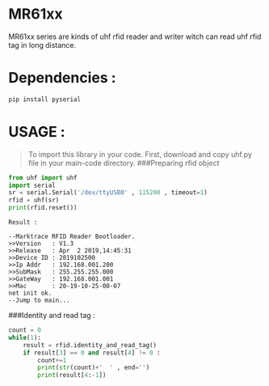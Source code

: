 # MR61xx
MR61xx series are kinds of uhf rfid reader and writer witch can read uhf rfid tag in long distance.

Dependencies :
============
```bash
pip install pyserial
 ```
USAGE :
============
> To import this library in your code. First, download and copy uhf.py file in your main-code directory.
###Preparing rfid object
```python
from uhf import uhf
import serial 
sr = serial.Serial('/dev/ttyUSB0' , 115200 , timeout=1)
rfid = uhf(sr)
print(rfid.reset())
```
```
Result :

--Marktrace RFID Reader Bootloader.
>>Version   : V1.3
>>Release   : Apr  2 2019,14:45:31
>>Device ID : 2019102500
>>Ip Addr   : 192.168.001.200
>>SubMask   : 255.255.255.000
>>GateWay   : 192.168.001.001
>>Mac       : 20-19-10-25-00-07
net init ok.
--Jump to main...

```
###Identity and read tag :
```python
count = 0
while(1):
    result = rfid.identity_and_read_tag()
    if result[3] == 0 and result[4] != 0 :
        count+=1
        print(str(count)+'  ' , end='')
        print(result[4:-1])
```

